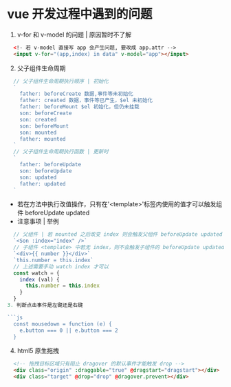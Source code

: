 # vue 开发过程中遇到的问题

1. v-for 和 v-model 的问题 | 原因暂时不了解

```html
  <!- 若 v-model 直接写 app 会产生问题, 要改成 app.attr -->
  <input v-for="(app,index) in data" v-model="app"></input>
```

2. 父子组件生命周期

```js
  // 父子组件生命周期执行顺序 | 初始化
  `
    father: beforeCreate 数据,事件等未初始化
    father: created 数据，事件等已产生，$el 未初始化
    father: beforeMount $el 初始化，但仍未挂载
    son: beforeCreate
    son: created
    son: beforeMount
    son: mounted
    father: mounted
  `
  // 父子组件生命周期执行函数 | 更新时
  `
    father: beforeUpdate
    son: beforeUpdate
    son: updated
    father: updated
  `
```

* 若在方法中执行改值操作，只有在'\<template>'标签内使用的值才可以触发组件 beforeUpdate updated
* 注意事项 | 举例

```js
  // 父组件 | 若 mounted 之后改变 index 则会触发父组件 beforeUpdate updated
  `<Son :index="index" />`
  // 子组件 <template> 中若无 index，则不会触发子组件的 beforeUpdate updated | 如下
  `<div>{{ number }}</div>`
  `this.number = this.index`
  // 上述需要手动 watch index 才可以
  const watch = {
    index (val) {
      this.number = this.index
    }
  }
3. 判断点击事件是左键还是右键

```js
  const mousedown = function (e) {
    e.button === 0 || e.button === 2
  }
```

4. html5 原生拖拽

```html
  <!-- 拖拽目标区域只有阻止 dragover 的默认事件才能触发 drop -->
  <div class="origin" :draggable="true" @dragstart="dragstart"></div>
  <div class="target" @drop="drop" @dragover.prevent></div>
```
